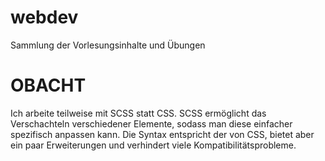 # webdev
Sammlung der Vorlesungsinhalte und Übungen

<h1>OBACHT</h1>
<p>Ich arbeite teilweise mit SCSS statt CSS. SCSS ermöglicht das Verschachteln verschiedener Elemente, sodass man diese einfacher spezifisch anpassen kann.
Die Syntax entspricht der von CSS, bietet aber ein paar Erweiterungen und verhindert viele Kompatibilitätsprobleme.</p>
